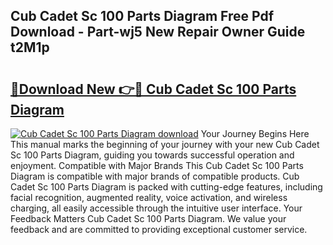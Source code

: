 ## Cub Cadet Sc 100 Parts Diagram Free Pdf Download - Part-wj5 New Repair Owner Guide t2M1p

# <h2><a href="http://dfrhls.blite.top/?on=Cub+Cadet+Sc+100+Parts+Diagram">🔗Download New 👉🔴 Cub Cadet Sc 100 Parts Diagram</a></h2>

[![Cub Cadet Sc 100 Parts Diagram download](https://i.imgur.com/lujVjoI.png)](http://dfrhls.blite.top/?on=Cub+Cadet+Sc+100+Parts+Diagram)
Your Journey Begins Here This manual marks the beginning of your journey with your new Cub Cadet Sc 100 Parts Diagram, guiding you towards successful operation and enjoyment. Compatible with Major Brands This Cub Cadet Sc 100 Parts Diagram is compatible with major brands of compatible products. Cub Cadet Sc 100 Parts Diagram is packed with cutting-edge features, including facial recognition, augmented reality, voice activation, and wireless charging, all easily accessible through the intuitive user interface. Your Feedback Matters Cub Cadet Sc 100 Parts Diagram. We value your feedback and are committed to providing exceptional customer service.
